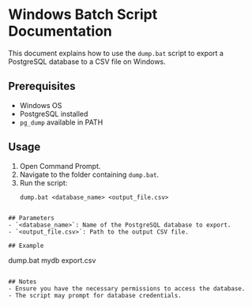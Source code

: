 # Windows Batch Script Documentation

This document explains how to use the `dump.bat` script to export a PostgreSQL database to a CSV file on Windows.

## Prerequisites

- Windows OS
- PostgreSQL installed
- `pg_dump` available in PATH

## Usage

1. Open Command Prompt.
2. Navigate to the folder containing `dump.bat`.
3. Run the script:
   ```
   dump.bat <database_name> <output_file.csv>
   ```

```

## Parameters
- `<database_name>`: Name of the PostgreSQL database to export.
- `<output_file.csv>`: Path to the output CSV file.

## Example
```

dump.bat mydb export.csv

```

## Notes
- Ensure you have the necessary permissions to access the database.
- The script may prompt for database credentials.
```
